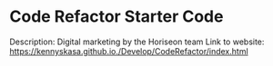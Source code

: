 # Code Refactor Starter Code
Description: Digital marketing by the Horiseon team
Link to website:
https://kennyskasa.github.io./Develop/CodeRefactor/index.html

